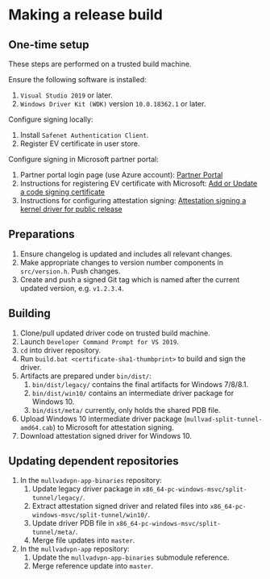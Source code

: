 # Making a release build

## One-time setup

These steps are performed on a trusted build machine.

Ensure the following software is installed:

1. `Visual Studio 2019` or later.
1. `Windows Driver Kit (WDK)` version `10.0.18362.1` or later.

Configure signing locally:

1. Install `Safenet Authentication Client`.
1. Register EV certificate in user store.

Configure signing in Microsoft partner portal:

1. Partner portal login page (use Azure account): [Partner Portal](https://partner.microsoft.com/en-us/dashboard/hardware)
1. Instructions for registering EV certificate with Microsoft: [Add or Update a code signing certificate](https://docs.microsoft.com/en-us/windows-hardware/drivers/dashboard/update-a-code-signing-certificate)
1. Instructions for configuring attestation signing: [Attestation signing a kernel driver for public release](https://docs.microsoft.com/en-us/windows-hardware/drivers/dashboard/attestation-signing-a-kernel-driver-for-public-release)

## Preparations

1. Ensure changelog is updated and includes all relevant changes.
1. Make appropriate changes to version number components in `src/version.h`. Push changes.
1. Create and push a signed Git tag which is named after the current updated version, e.g. `v1.2.3.4`.

## Building

1. Clone/pull updated driver code on trusted build machine.
1. Launch `Developer Command Prompt for VS 2019`.
1. `cd` into driver repository.
1. Run `build.bat <certificate-sha1-thumbprint>` to build and sign the driver.
1. Artifacts are prepared under `bin/dist/`:
    1. `bin/dist/legacy/` contains the final artifacts for Windows 7/8/8.1.
    1. `bin/dist/win10/` contains an intermediate driver package for Windows 10.
    1. `bin/dist/meta/` currently, only holds the shared PDB file.
1. Upload Windows 10 intermediate driver package (`mullvad-split-tunnel-amd64.cab`) to Microsoft for attestation signing.
1. Download attestation signed driver for Windows 10.

## Updating dependent repositories

1. In the `mullvadvpn-app-binaries` repository:
    1. Update legacy driver package in `x86_64-pc-windows-msvc/split-tunnel/legacy/`.
    1. Extract attestation signed driver and related files into `x86_64-pc-windows-msvc/split-tunnel/win10/`.
    1. Update driver PDB file in `x86_64-pc-windows-msvc/split-tunnel/meta/`.
    1. Merge file updates into `master`.
1. In the `mullvadvpn-app` repository:
    1. Update the `mullvadvpn-app-binaries` submodule reference.
    1. Merge reference update into `master`.
